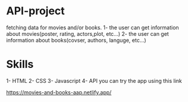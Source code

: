 # API-project
fetching data for movies and/or books.
1- the user can get information about movies(poster, rating, actors,plot, etc...)
2- the user can get information about books(covser, authors, languge, etc...)
# Skills 
1- HTML
2- CSS
3- Javascript
4- API
 you can try the app using this link

https://movies-and-books-aap.netlify.app/
